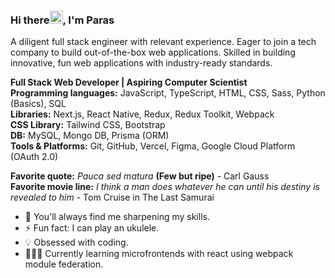 ### Hi there<img src="https://media.tenor.com/images/30169e4a670daf12443df7d2dd140176/tenor.gif" height="21">, I'm Paras
A diligent full stack engineer with relevant experience. Eager to join a tech company to build out-of-the-box web applications. Skilled in building innovative, fun web applications with industry-ready standards.

<!-- ### Skills 🥇: -->
**Full Stack Web Developer | Aspiring Computer Scientist**<br />
**Programming languages:** JavaScript, TypeScript, HTML, CSS, Sass, Python (Basics), SQL <br />
**Libraries:** Next.js, React Native, Redux, Redux Toolkit, Webpack <br />
**CSS Library:** Tailwind CSS, Bootstrap  <br />
**DB:** MySQL, Mongo DB, Prisma (ORM) <br />
**Tools & Platforms:** Git, GitHub, Vercel, Figma, Google Cloud Platform (OAuth 2.0) <br />


**Favorite quote:** *Pauca sed matura* **(Few but ripe)** - Carl Gauss  
**Favorite movie line:** *I think a man does whatever he can until his destiny is revealed to him* - Tom Cruise in The Last Samurai

- 🌱 You'll always find me sharpening my skills. 
- ⚡ Fun fact: I can play an ukulele.
- 💡 Obsessed with coding.
- 👨🏻‍💻 Currently learning microfrontends with react using webpack module federation.


<!-- [<img src='https://img.icons8.com/plasticine/2x/gmail.png' alt='gmail' height='40'>](mailto:paras1799kori@gmail.com) -->
<!-- [<img src='https://img.icons8.com/clouds/2x/linkedin.png' alt='linkedin' height='40'>](https://www.linkedin.com/in/paras1729kori/) -->
<!-- [<img width="40" height="40" src="https://img.icons8.com/color/48/twitter--v1.png" alt="twitter--v1"/>](https://twitter.com/paras1kori) -->
<!-- [<img src="https://img.icons8.com/clouds/100/000000/code.png" alt='leetcode' height='40'>](https://leetcode.com/paras1kori/) -->
<!-- [<img src='https://img.icons8.com/clouds/2x/instagram-new.png' alt='instagram' height='40'>](https://www.instagram.com/paras1kori/)   -->

<!-- ### Statistics -->

<!-- ![Top languages](https://github-readme-stats.vercel.app/api/top-langs/?username=paras1729kori&layout=compact&theme=tokyonight) -->

<!-- ![GitHub Streak](https://github-readme-streak-stats.herokuapp.com/?user=paras1729kori&theme=tokyonight) -->

<!-- ![GitHub Stats](https://github-readme-stats.vercel.app/api?username=paras1729kori&show_icons=true&layout=compact&theme=tokyonight)   -->
